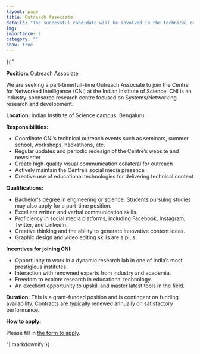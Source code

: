 ```yaml
---
layout: page
title: Outreach Associate
details: "The successful candidate will be involved in the technical outreach activities of CNI. This role requires good writing skills as well as proficiency in content development/management tools."
img:
importance: 2
category: ""
show: true
---
```


<div>{{ "

**Position:** Outreach Associate
    
We are seeking a part-time/full-time Outreach Associate to join the Centre for Networked Intelligence (CNI) at the Indian Institute of Science. 
CNI is an industry-sponsored research centre focused on Systems/Networking research and development.

**Location:** Indian Institute of Science campus, Bengaluru

**Responsibilities:**
- Coordinate CNI’s technical outreach events such as seminars, summer school, workshops, hackathons, etc. 
- Regular updates and periodic redesign of the Centre’s website and newsletter 
- Create high-quality visual communication collateral for outreach 
- Actively maintain the Centre’s social media presence 
- Creative use of educational technologies for delivering technical content

**Qualifications:**
- Bachelor's degree in engineering or science. Students pursuing studies may also apply for a part-time position. 
- Excellent written and verbal communication skills.  
- Proficiency in social media platforms, including Facebook, Instagram, Twitter, and LinkedIn. 
- Creative thinking and the ability to generate innovative content ideas. 
- Graphic design and video editing skills are a plus.

**Incentives for joining CNI:**
- Opportunity to work in a dynamic research lab in one of India’s most prestigious institutes.
- Interaction with renowned experts from industry and academia.
- Freedom to explore research in educational technology.
- An excellent opportunity to upskill and master latest tools in the field.

**Duration:** This is a grant-funded position and is contingent on funding availability. Contracts are typically renewed annually on satisfactory performance.

**How to apply:**

Please fill in [the form to apply](https://forms.gle/q8kyHmdE4CepYVVb6).

"| markdownify }}</div>
